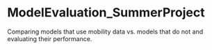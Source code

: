 # ModelEvaluation_SummerProject
Comparing models that use mobility data vs. models that do not and evaluating their performance. 


